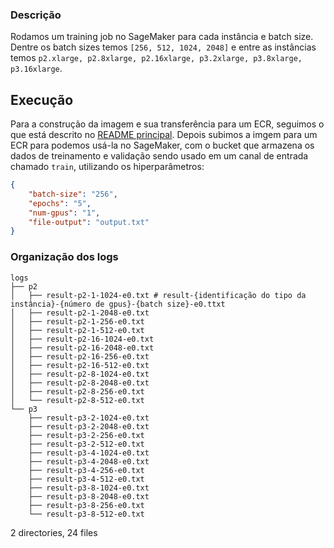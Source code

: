 ### Descrição
Rodamos um training job no SageMaker para cada instância e batch size. Dentre os batch sizes temos `[256, 512, 1024, 2048]` e entre as instâncias temos `p2.xlarge, p2.8xlarge, p2.16xlarge, p3.2xlarge, p3.8xlarge, p3.16xlarge`.

## Execução

Para a construção da imagem e sua transferência para um ECR, seguimos o que está descrito no [README principal](https://github.com/lmcad-unicamp/cloud-ML/tree/sagemaker-image#ap%C3%B3s-a-cria%C3%A7%C3%A3o-do-programa). Depois subimos a imgem para um ECR para podemos usá-la no SageMaker, com o bucket que armazena os dados de treinamento e validação sendo usado em um canal de entrada chamado `train`, utilizando os hiperparâmetros:
```json
{
	"batch-size": "256",
	"epochs": "5",
	"num-gpus": "1",
	"file-output": "output.txt"
}
```

### Organização dos logs
```
logs
├── p2 				
│   ├── result-p2-1-1024-e0.txt # result-{identificação do tipo da instância}-{número de gpus}-{batch size}-e0.ttxt
│   ├── result-p2-1-2048-e0.txt
│   ├── result-p2-1-256-e0.txt
│   ├── result-p2-1-512-e0.txt
│   ├── result-p2-16-1024-e0.txt
│   ├── result-p2-16-2048-e0.txt
│   ├── result-p2-16-256-e0.txt
│   ├── result-p2-16-512-e0.txt
│   ├── result-p2-8-1024-e0.txt
│   ├── result-p2-8-2048-e0.txt
│   ├── result-p2-8-256-e0.txt
│   └── result-p2-8-512-e0.txt
└── p3
    ├── result-p3-2-1024-e0.txt
    ├── result-p3-2-2048-e0.txt
    ├── result-p3-2-256-e0.txt
    ├── result-p3-2-512-e0.txt
    ├── result-p3-4-1024-e0.txt
    ├── result-p3-4-2048-e0.txt
    ├── result-p3-4-256-e0.txt
    ├── result-p3-4-512-e0.txt
    ├── result-p3-8-1024-e0.txt
    ├── result-p3-8-2048-e0.txt
    ├── result-p3-8-256-e0.txt
    └── result-p3-8-512-e0.txt
```
2 directories, 24 files
